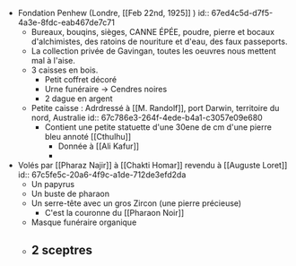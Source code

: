 - Fondation Penhew (Londre, [[Feb 22nd, 1925]] )
  id:: 67ed4c5d-d7f5-4a3e-8fdc-eab467de7c71
	- Bureaux, bouqins, sièges, CANNE ÉPÉE, poudre, pierre et bocaux d'alchimistes, des ratoins de nouriture et d'eau, des faux passeports.
	- La collection privée de Gavingan, toutes les oeuvres nous mettent mal à l'aise.
	- 3 caisses en bois.
		- Petit coffret décoré
		- Urne funéraire -> Cendres noires
		- 2 dague en argent
	- Petite caisse : Adrdressé à [[M. Randolf]], port Darwin, territoire du nord, Australie
	  id:: 67c786e3-264f-4ede-b4a1-c3057e09e680
		- Contient une petite statuette d'une 30ene de cm d'une pierre bleu annoté [[Cthulhu]]
			- Donnée à [[Ali Kafur]]
			-
- Volés par [[Pharaz Najir]] à [[Chakti Homar]] revendu à [[Auguste Loret]]
  id:: 67c5fe5c-20a6-4f9c-a1de-712de3efd2da
	- Un papyrus
	- Un buste de pharaon
	- Un serre-tête avec un gros Zircon (une pierre précieuse)
		- C'est la couronne du [[Pharaon Noir]]
	- Masque funéraire organique
	- 2 sceptres
		-